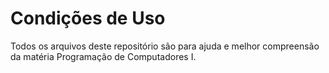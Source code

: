 # Condições de Uso
Todos os arquivos deste repositório são para ajuda e melhor compreensão da matéria Programação de Computadores I.


